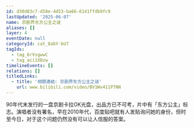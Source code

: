 ```yaml
---
id: d30d83c7-d58e-4d53-ba66-6141ffdb9fc9
lastUpdated: '2025-06-07'
name: 京剧界东方公主之谜
aliases: []
layer: 4
eventDate: null
categoryId: cat_8abY-bU7
tagIds:
  - tag_6rVsgwwC
  - tag_aci1X8zw
timelineEvents: []
relations: []
titledLinks:
  - title: '相關連結: 京剧界东方公主之谜'
    url: www.bilibili.com/video/BV1Wv411P7NN
---
```

90年代末发行的一盘京剧卡拉OK光盘，出品方已不可考，片中有「东方公主」标志。演唱者没有署名，早在2010年代，百度贴吧就有人发贴询问她的身份，但时至今日，对于这个问题仍然没有可以让人信服的答案。
